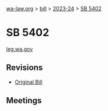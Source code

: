 [wa-law.org](/) > [bill](/bill/) > [2023-24](/bill/2023-24/) > [SB 5402](/bill/2023-24/sb/5402/)

# SB 5402
[leg.wa.gov](https://app.leg.wa.gov/billsummary?BillNumber=5402&Year=2023&Initiative=false)

## Revisions
* [Original Bill](1/)

## Meetings